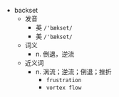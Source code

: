 - backset
  - 发音
    - 英 `/'bækset/`
    - 美 `/'bækset/`
  - 词义
    - n. 倒退，逆流
  - 近义词
    - n. 涡流；逆流；倒退；挫折
      - `frustration`
      - `vortex flow`
